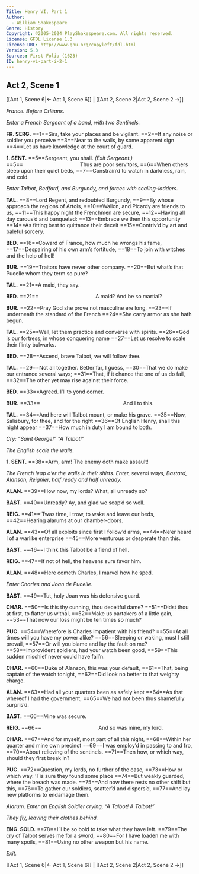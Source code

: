 ```yaml
---
Title: Henry VI, Part 1
Author: 
  - William Shakespeare
Genre: History
Copyright: ©2005-2024 PlayShakespeare.com. All rights reserved.
License: GFDL License 1.3
License URL: http://www.gnu.org/copyleft/fdl.html
Version: 5.3
Sources: First Folio (1623)
ID: henry-vi-part-i-2-1
---
```


## Act 2, Scene 1
[[Act 1, Scene 6|← Act 1, Scene 6]] | [[Act 2, Scene 2|Act 2, Scene 2 →]]

*France. Before Orléans.*

*Enter a French Sergeant of a band, with two Sentinels.*

**FR. SERG.**
==1==Sirs, take your places and be vigilant.
==2==If any noise or soldier you perceive
==3==Near to the walls, by some apparent sign
==4==Let us have knowledge at the court of guard.

**1. SENT.**
==5==Sergeant, you shall.
*(Exit Sergeant.)*
==5==           Thus are poor servitors,
==6==When others sleep upon their quiet beds,
==7==Constrain’d to watch in darkness, rain, and cold.

*Enter Talbot, Bedford, and Burgundy, and forces with scaling-ladders.*

**TAL.**
==8==Lord Regent, and redoubted Burgundy,
==9==By whose approach the regions of Artois,
==10==Wallon, and Picardy are friends to us,
==11==This happy night the Frenchmen are secure,
==12==Having all day carous’d and banqueted:
==13==Embrace we then this opportunity
==14==As fitting best to quittance their deceit
==15==Contriv’d by art and baleful sorcery.

**BED.**
==16==Coward of France, how much he wrongs his fame,
==17==Despairing of his own arm’s fortitude,
==18==To join with witches and the help of hell!

**BUR.**
==19==Traitors have never other company.
==20==But what’s that Pucelle whom they term so pure?

**TAL.**
==21==A maid, they say.

**BED.**
==21==           A maid? And be so martial?

**BUR.**
==22==Pray God she prove not masculine ere long,
==23==If underneath the standard of the French
==24==She carry armor as she hath begun.

**TAL.**
==25==Well, let them practice and converse with spirits.
==26==God is our fortress, in whose conquering name
==27==Let us resolve to scale their flinty bulwarks.

**BED.**
==28==Ascend, brave Talbot, we will follow thee.

**TAL.**
==29==Not all together. Better far, I guess,
==30==That we do make our entrance several ways;
==31==That, if it chance the one of us do fail,
==32==The other yet may rise against their force.

**BED.**
==33==Agreed. I’ll to yond corner.

**BUR.**
==33==                And I to this.

**TAL.**
==34==And here will Talbot mount, or make his grave.
==35==Now, Salisbury, for thee, and for the right
==36==Of English Henry, shall this night appear
==37==How much in duty I am bound to both.

*Cry: “Saint George!” “A Talbot!”*

*The English scale the walls.*

**1. SENT.**
==38==Arm, arm! The enemy doth make assault!

*The French leap o’er the walls in their shirts. Enter, several ways, Bastard, Alanson, Reignier, half ready and half unready.*

**ALAN.**
==39==How now, my lords? What, all unready so?

**BAST.**
==40==Unready? Ay, and glad we scap’d so well.

**REIG.**
==41==’Twas time, I trow, to wake and leave our beds,
==42==Hearing alarums at our chamber-doors.

**ALAN.**
==43==Of all exploits since first I follow’d arms,
==44==Ne’er heard I of a warlike enterprise
==45==More venturous or desperate than this.

**BAST.**
==46==I think this Talbot be a fiend of hell.

**REIG.**
==47==If not of hell, the heavens sure favor him.

**ALAN.**
==48==Here cometh Charles, I marvel how he sped.

*Enter Charles and Joan de Pucelle.*

**BAST.**
==49==Tut, holy Joan was his defensive guard.

**CHAR.**
==50==Is this thy cunning, thou deceitful dame?
==51==Didst thou at first, to flatter us withal,
==52==Make us partakers of a little gain,
==53==That now our loss might be ten times so much?

**PUC.**
==54==Wherefore is Charles impatient with his friend?
==55==At all times will you have my power alike?
==56==Sleeping or waking, must I still prevail,
==57==Or will you blame and lay the fault on me?
==58==Improvident soldiers, had your watch been good,
==59==This sudden mischief never could have fall’n.

**CHAR.**
==60==Duke of Alanson, this was your default,
==61==That, being captain of the watch tonight,
==62==Did look no better to that weighty charge.

**ALAN.**
==63==Had all your quarters been as safely kept
==64==As that whereof I had the government,
==65==We had not been thus shamefully surpris’d.

**BAST.**
==66==Mine was secure.

**REIG.**
==66==           And so was mine, my lord.

**CHAR.**
==67==And for myself, most part of all this night,
==68==Within her quarter and mine own precinct
==69==I was employ’d in passing to and fro,
==70==About relieving of the sentinels.
==71==Then how, or which way, should they first break in?

**PUC.**
==72==Question, my lords, no further of the case,
==73==How or which way. ’Tis sure they found some place
==74==But weakly guarded, where the breach was made.
==75==And now there rests no other shift but this,
==76==To gather our soldiers, scatter’d and dispers’d,
==77==And lay new platforms to endamage them.

*Alarum. Enter an English Soldier crying, “A Talbot! A Talbot!”*

*They fly, leaving their clothes behind.*

**ENG. SOLD.**
==78==I’ll be so bold to take what they have left.
==79==The cry of Talbot serves me for a sword,
==80==For I have loaden me with many spoils,
==81==Using no other weapon but his name.

*Exit.*

[[Act 1, Scene 6|← Act 1, Scene 6]] | [[Act 2, Scene 2|Act 2, Scene 2 →]]